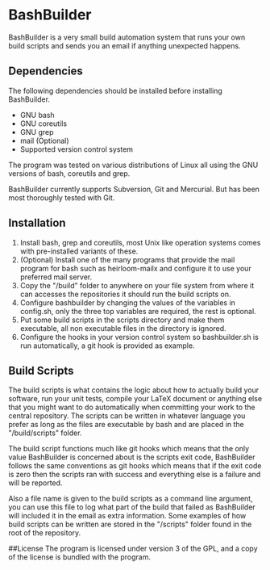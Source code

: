 # BashBuilder
BashBuilder is a very small build automation system that runs your own build scripts and sends you an email if anything unexpected happens.

## Dependencies
The following dependencies should be installed before installing BashBuilder.

+ GNU bash
+ GNU coreutils
+ GNU grep
+ mail (Optional)
+ Supported version control system

The program was tested on various distributions of Linux all using the GNU versions of bash, coreutils and grep. 

BashBuilder currently supports  Subversion, Git and Mercurial. But has been most thoroughly tested with Git.

## Installation
1. Install bash, grep and coreutils, most Unix like operation systems comes with pre-installed variants of these.
2. (Optional) Install one of the many programs that provide the mail program for bash such as heirloom-mailx and configure it to use your preferred mail server. 
3. Copy the "/build" folder to anywhere on your file system from where it can accesses the repositories it should run the build scripts on.
4. Configure bashbuilder by changing the values of the variables in config.sh, only the three top variables are required,  the rest is optional.
5. Put some build scripts in the scripts directory and make them executable, all non executable files in the directory is ignored.
6. Configure the hooks in your version control system so bashbuilder.sh is run automatically, a git hook is provided as example.

## Build Scripts
The build scripts is what contains the logic about how to actually build your software, run your unit tests, compile your LaTeX document or anything else that you might want to do automatically when committing your work to the central repository. The scripts can be written in whatever language you prefer as long as the files are executable by bash and are placed in the "/build/scripts" folder.

The build script functions much like git hooks which means that the only value BashBuilder is concerned about is the scripts exit code, BashBuilder follows the same conventions as git hooks which means that if the exit code is zero then the scripts ran with success and everything else is a failure and will be reported. 

Also a file name is given to the build scripts as a command line argument, you can use this file to log what part of the build that failed as BashBuilder will included it in the email as extra information. Some examples of how build scripts can be written are stored in the "/scripts" folder found in the root of the repository. 

##License
The program is licensed under version 3 of the GPL, and a copy of the license is bundled with the program.
